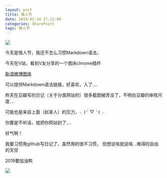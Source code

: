 ```yaml
---
layout: post
title: 情人节
date: 2019-02-14 17:12:00
categories: SharePoint
tags: 情人节
---
```


![](https://ws1.sinaimg.cn/large/6a362e2dgy1g05yuvbw83g20980981kx.gif)

今天是情人节，我还不怎么习惯Markdown语法，

今天在V站，看到V友分享的一个图床chrome插件

[新浪微博图床](https://chrome.google.com/webstore/detail/%E6%96%B0%E6%B5%AA%E5%BE%AE%E5%8D%9A%E5%9B%BE%E5%BA%8A/fdfdnfpdplfbbnemmmoklbfjbhecpnhf)

可以提供Markdown语法链接，好喜欢，入了....

昨天在豆瓣写的日记（关于分类网站的）很多截图被弄没了，不明白豆瓣的审核尺度....

可能也是来自上面（赵家人）的压力，╮(╯▽╰)╭

你要是不听话，就把你网站封了....

好气啊！

我要习惯用github写日记了，虽然用的很不习惯，
但想说啥就说啥...难得的自由的天空

2019要加油鸭


![](https://ws1.sinaimg.cn/large/6a362e2dgy1g0639eplyrg204r0a94ea.gif)
